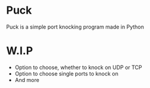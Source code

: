 # Puck
Puck is a simple port knocking program made in Python

# W.I.P
- Option to choose, whether to knock on UDP or TCP
- Option to choose single ports to knock on
- And more
